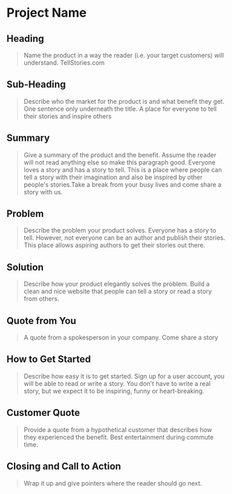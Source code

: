 # Project Name #

<!-- 
> This material was originally posted [here](http://www.quora.com/What-is-Amazons-approach-to-product-development-and-product-management). It is reproduced here for posterities sake.

There is an approach called "working backwards" that is widely used at Amazon. They work backwards from the customer, rather than starting with an idea for a product and trying to bolt customers onto it. While working backwards can be applied to any specific product decision, using this approach is especially important when developing new products or features.

For new initiatives a product manager typically starts by writing an internal press release announcing the finished product. The target audience for the press release is the new/updated product's customers, which can be retail customers or internal users of a tool or technology. Internal press releases are centered around the customer problem, how current solutions (internal or external) fail, and how the new product will blow away existing solutions.

If the benefits listed don't sound very interesting or exciting to customers, then perhaps they're not (and shouldn't be built). Instead, the product manager should keep iterating on the press release until they've come up with benefits that actually sound like benefits. Iterating on a press release is a lot less expensive than iterating on the product itself (and quicker!).

If the press release is more than a page and a half, it is probably too long. Keep it simple. 3-4 sentences for most paragraphs. Cut out the fat. Don't make it into a spec. You can accompany the press release with a FAQ that answers all of the other business or execution questions so the press release can stay focused on what the customer gets. My rule of thumb is that if the press release is hard to write, then the product is probably going to suck. Keep working at it until the outline for each paragraph flows. 

Oh, and I also like to write press-releases in what I call "Oprah-speak" for mainstream consumer products. Imagine you're sitting on Oprah's couch and have just explained the product to her, and then you listen as she explains it to her audience. That's "Oprah-speak", not "Geek-speak".

Once the project moves into development, the press release can be used as a touchstone; a guiding light. The product team can ask themselves, "Are we building what is in the press release?" If they find they're spending time building things that aren't in the press release (overbuilding), they need to ask themselves why. This keeps product development focused on achieving the customer benefits and not building extraneous stuff that takes longer to build, takes resources to maintain, and doesn't provide real customer benefit (at least not enough to warrant inclusion in the press release).
 -->
 
## Heading ##
  > Name the product in a way the reader (i.e. your target customers) will understand.
  TellStories.com

## Sub-Heading ##
  > Describe who the market for the product is and what benefit they get. One sentence only underneath the title.
  A place for everyone to tell their stories and inspire others

## Summary ##
  > Give a summary of the product and the benefit. Assume the reader will not read anything else so make this paragraph good.
   Everyone loves a story and has a story to tell. This is a place where people can tell a story with their imagination and also be inspired by other people's stories.Take a break from your busy lives and come share a story with us.

## Problem ##
  > Describe the problem your product solves.
  Everyone has a story to tell. However, not everyone can be an author and publish their stories. This place allows aspiring authors to get their stories out there.

## Solution ##
  > Describe how your product elegantly solves the problem.
  Build a clean and nice website that people can tell a story or read a story from others.

## Quote from You ##
  > A quote from a spokesperson in your company.
  Come share a story

## How to Get Started ##
  > Describe how easy it is to get started.
  Sign up for a user account, you will be able to read or write a story. You don't have to write a real story, but we expect it to be inspiring, funny or heart-breaking.

## Customer Quote ##
  > Provide a quote from a hypothetical customer that describes how they experienced the benefit.
  Best entertainment during commute time.

## Closing and Call to Action ##
  > Wrap it up and give pointers where the reader should go next.
